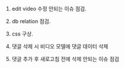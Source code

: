 1. edit video 수정 안되는 이슈 점검.
2. db relation 점검.
3. css 구상.

4. 댓글 삭제 시 비디오 모델에 댓글 데이터 삭제
5. 댓글 추가 후 새로고침 전에 삭제 안되는 이슈 점검
